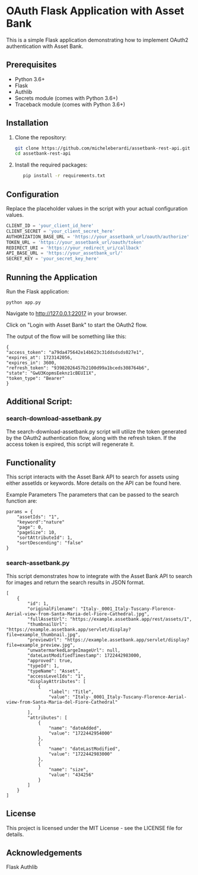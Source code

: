 # OAuth Flask Application with Asset Bank

This is a simple Flask application demonstrating how to implement OAuth2 authentication with Asset Bank.

## Prerequisites

- Python 3.6+
- Flask
- Authlib
- Secrets module (comes with Python 3.6+)
- Traceback module (comes with Python 3.6+)

## Installation

1. Clone the repository:
    ```bash
    git clone https://github.com/micheleberardi/assetbank-rest-api.git
    cd assetbank-rest-api
    ```

2. Install the required packages:
    ```bash
       pip install -r requirements.txt
    ```

## Configuration

Replace the placeholder values in the script with your actual configuration values.

```python
CLIENT_ID = 'your_client_id_here'
CLIENT_SECRET = 'your_client_secret_here'
AUTHORIZATION_BASE_URL = 'https://your_assetbank_url/oauth/authorize'
TOKEN_URL = 'https://your_assetbank_url/oauth/token'
REDIRECT_URI = 'https://your_redirect_uri/callback'
API_BASE_URL = 'https://your_assetbank_url/'
SECRET_KEY = 'your_secret_key_here'
```

## Running the Application
Run the Flask application:


```
python app.py
```

Navigate to http://127.0.0.1:22017 in your browser.

Click on "Login with Asset Bank" to start the OAuth2 flow.

The output of the flow will be something like this:

```
{
"access_token": "a79da475642e14b623c31ddsdsds027e1",
"expires_at": 1723142056,
"expires_in": 3600,
"refresh_token": "93982026457b2100d99a1bceds308764b6",
"state": "GwU3KopmsEeknz1cBEUI1X",
"token_type": "Bearer"
}
```

## Additional Script: 
### search-download-assetbank.py
The search-download-assetbank.py script will utilize the token generated by the OAuth2 authentication flow, along with the refresh token. If the access token is expired, this script will regenerate it.

## Functionality
This script interacts with the Asset Bank API to search for assets using either assetIds or keywords. More details on the API can be found here.

Example Parameters
The parameters that can be passed to the search function are:

```
params = {
    "assetIds": "1",
    "keyword":"nature"
    "page": 0,
    "pageSize": 10,
    "sortAttributeId": 1,
    "sortDescending": "false"
}
```

### search-assetbank.py
This script demonstrates how to integrate with the Asset Bank API to search for images and return the search results in JSON format.

```
[
    {
        "id": 1,
        "originalFilename": "Italy-_0001_Italy-Tuscany-Florence-Aerial-view-from-Santa-Maria-del-Fiore-Cathedral.jpg",
        "fullAssetUrl": "https://example.assetbank.app/rest/assets/1",
        "thumbnailUrl": "https://example.assetbank.app/servlet/display?file=example_thumbnail.jpg",
        "previewUrl": "https://example.assetbank.app/servlet/display?file=example_preview.jpg",
        "unwatermarkedLargeImageUrl": null,
        "dateLastModifiedTimestamp": 1722442983000,
        "approved": true,
        "typeId": 1,
        "typeName": "Asset",
        "accessLevelIds": "1",
        "displayAttributes": [
            {
                "label": "Title",
                "value": "Italy-_0001_Italy-Tuscany-Florence-Aerial-view-from-Santa-Maria-del-Fiore-Cathedral"
            }
        ],
        "attributes": [
            {
                "name": "dateAdded",
                "value": "1722442954000"
            },
            {
                "name": "dateLastModified",
                "value": "1722442983000"
            },
            {
                "name": "size",
                "value": "434256"
            }
        ]
    }
]

```

## License
This project is licensed under the MIT License - see the LICENSE file for details.

## Acknowledgements
Flask
Authlib



